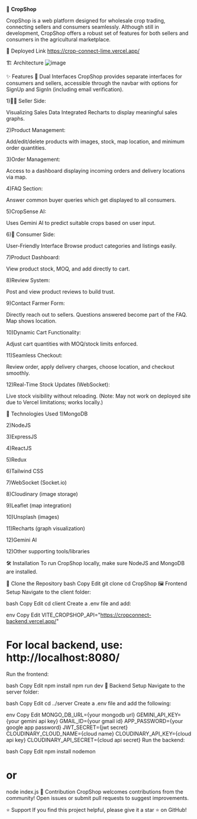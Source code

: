 🌾 **CropShop**

CropShop is a web platform designed for wholesale crop trading, connecting sellers and consumers seamlessly. Although still in development, CropShop offers a robust set of features for both sellers and consumers in the agricultural marketplace.

🚀 Deployed Link
https://crop-connect-lime.vercel.app/


🏗️ Architecture
![image](https://github.com/user-attachments/assets/44edd145-2806-4e74-8e18-d71a4d0ee723)

✨ Features
🔁 Dual Interfaces
CropShop provides separate interfaces for consumers and sellers, accessible through the navbar with options for SignUp and SignIn (including email verification).

1)👨‍🌾 Seller Side:

Visualizing Sales Data
Integrated Recharts to display meaningful sales graphs.

2)Product Management:

Add/edit/delete products with images, stock, map location, and minimum order quantities.

3)Order Management:

Access to a dashboard displaying incoming orders and delivery locations via map.

4)FAQ Section:

Answer common buyer queries which get displayed to all consumers.

5)CropSense AI:

Uses Gemini AI to predict suitable crops based on user input.

6)🛒 Consumer Side:

User-Friendly Interface
Browse product categories and listings easily.

7)Product Dashboard:

View product stock, MOQ, and add directly to cart.

8)Review System:

Post and view product reviews to build trust.

9)Contact Farmer Form:

Directly reach out to sellers. Questions answered become part of the FAQ. Map shows location.

10)Dynamic Cart Functionality:

Adjust cart quantities with MOQ/stock limits enforced.

11)Seamless Checkout:

Review order, apply delivery charges, choose location, and checkout smoothly.

12)Real-Time Stock Updates (WebSocket):

Live stock visibility without reloading. (Note: May not work on deployed site due to Vercel limitations; works locally.)

🧰 Technologies Used
1)MongoDB

2)NodeJS

3)ExpressJS

4)ReactJS

5)Redux

6)Tailwind CSS

7)WebSocket (Socket.io)

8)Cloudinary (image storage)

9)Leaflet (map integration)

10)Unsplash (images)

11)Recharts (graph visualization)

12)Gemini AI

12)Other supporting tools/libraries

🛠️ Installation
To run CropShop locally, make sure NodeJS and MongoDB are installed.

📁 Clone the Repository
bash
Copy
Edit
git clone <repository-url>
cd CropShop
🖼️ Frontend Setup
Navigate to the client folder:

bash
Copy
Edit
cd client
Create a .env file and add:

env
Copy
Edit
VITE_CROPSHOP_API="https://cropconnect-backend.vercel.app/"
# For local backend, use: http://localhost:8080/
Run the frontend:

bash
Copy
Edit
npm install
npm run dev
🔧 Backend Setup
Navigate to the server folder:

bash
Copy
Edit
cd ../server
Create a .env file and add the following:

env
Copy
Edit
MONGO_DB_URL={your mongodb url}
GEMINI_API_KEY={your gemini api key}
GMAIL_ID={your gmail id}
APP_PASSWORD={your google app password}
JWT_SECRET={jwt secret}
CLOUDINARY_CLOUD_NAME={cloud name}
CLOUDINARY_API_KEY={cloud api key}
CLOUDINARY_API_SECRET={cloud api secret}
Run the backend:

bash
Copy
Edit
npm install
nodemon
# or
node index.js
🤝 Contribution
CropShop welcomes contributions from the community!
Open issues or submit pull requests to suggest improvements.

⭐ Support
If you find this project helpful, please give it a star ⭐ on GitHub!




